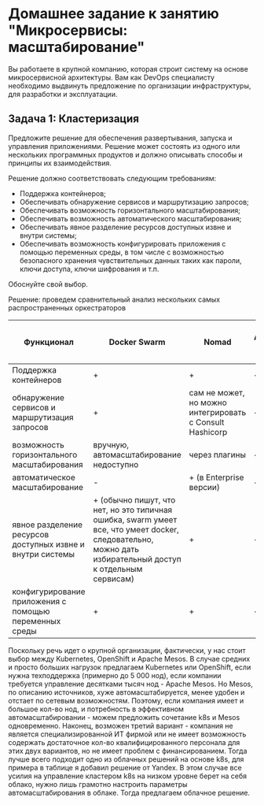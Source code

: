 
# Домашнее задание к занятию "Микросервисы: масштабирование"

Вы работаете в крупной компанию, которая строит систему на основе микросервисной архитектуры.
Вам как DevOps специалисту необходимо выдвинуть предложение по организации инфраструктуры, для разработки и эксплуатации.

## Задача 1: Кластеризация

Предложите решение для обеспечения развертывания, запуска и управления приложениями.
Решение может состоять из одного или нескольких программных продуктов и должно описывать способы и принципы их взаимодействия.

Решение должно соответствовать следующим требованиям:
- Поддержка контейнеров;
- Обеспечивать обнаружение сервисов и маршрутизацию запросов;
- Обеспечивать возможность горизонтального масштабирования;
- Обеспечивать возможность автоматического масштабирования;
- Обеспечивать явное разделение ресурсов доступных извне и внутри системы;
- Обеспечивать возможность конфигурировать приложения с помощью переменных среды, в том числе с возможностью безопасного хранения чувствительных данных таких как пароли, ключи доступа, ключи шифрования и т.п.

Обоснуйте свой выбор.

Решение: проведем сравнительный анализ нескольких самых распространенных оркестраторов

| Функционал                                                 | Docker Swarm                                                                                                                              | Nomad                                                    | Apache Mesos               | Kubernetes(OpenShift) | Yandex Managed Service for Kubernetes® |
|------------------------------------------------------------|-------------------------------------------------------------------------------------------------------------------------------------------|----------------------------------------------------------|----------------------------|-----------------------|----------------------------------------|
| Поддержка контейнеров                                      | +                                                                                                                                         | +                                                        | +                          | +                     | +                                      |
| обнаружение сервисов и маршрутизация запросов              | +                                                                                                                                         | сам не может, но можно интегрировать с Consult Hashicorp | +                          | +                     | +                                      |
| возможность горизонтального масштабирования                | вручную, автомасштабирование недоступно                                                                                                   | через плагины                                            | +                          | +                     | +                                      |
| автоматическое масштабирование                             | -                                                                                                                                         | +  (в Enterprise версии)                                                      | +     | +                     | +                                      |
| явное разделение ресурсов доступных извне и внутри системы | + (обычно пишут, что нет, но это типичная ошибка, swarm умеет все, что умеет docker, следовательно, можно дать избирательный доступ к отдельным сервисам) | +                                                        | +                          | +                     | +                                      |
| конфигурирование приложения с помощью переменных среды     | +                                                                                                                                         | +                                                        | +                          | +                     | +                                      |

Поскольку речь идет о крупной организации, фактически, у нас стоит выбор между Kubernetes, OpenShift и Apache Mesos. В случае средних и просто больших нагрузок предлагаем Kubernetes или OpenShift, если нужна техподдержка (примерно до 5 000 нод), если компании требуется управление десятками тысяч нод - Apache Mesos. Но Mesos, по описанию источников, хуже автомасштабируется, менее удобен и отстает по сетевым возможностям. Поэтому, если компания имеет и большое кол-во нод, и потребность в эффективном автомасштабировании - можем предложить сочетание k8s и Mesos одновременно. Наконец, возможен третий вариант - компания не является специализированной ИТ фирмой или не имеет возможность содержать достаточное кол-во квалифицированного персонала для этих двух вариантов, но не имеет проблем с финансированием. Тогда лучше всего подходит одно из облачных решений на основе k8s, для примера в таблице я добавил решение от Yandex. В этом случае все усилия на управление кластером k8s на низком уровне берет на себя облако, нужно лишь грамотно настроить параметры автомасштабирования в облаке. Тогда предлагаем облачное решение.



